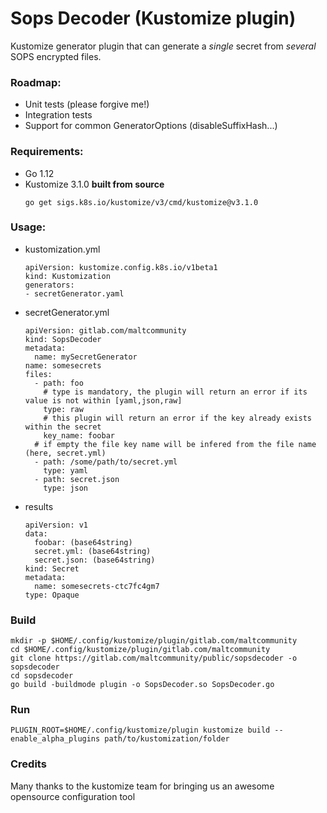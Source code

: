 # Sops Decoder (Kustomize plugin)

Kustomize generator plugin that can generate a *single* secret from *several* SOPS encrypted files. 

### Roadmap:

* Unit tests (please forgive me!)
* Integration tests
* Support for common GeneratorOptions (disableSuffixHash...)

### Requirements:

* Go 1.12
* Kustomize 3.1.0 **built from source**
    ```
    go get sigs.k8s.io/kustomize/v3/cmd/kustomize@v3.1.0
    ```

### Usage:

* kustomization.yml
    ```
    apiVersion: kustomize.config.k8s.io/v1beta1
    kind: Kustomization
    generators:
    - secretGenerator.yaml
    ```

* secretGenerator.yml    
    ```
    apiVersion: gitlab.com/maltcommunity
    kind: SopsDecoder
    metadata:
      name: mySecretGenerator
    name: somesecrets
    files:
      - path: foo
        # type is mandatory, the plugin will return an error if its value is not within [yaml,json,raw]
        type: raw
        # this plugin will return an error if the key already exists within the secret
        key_name: foobar
      # if empty the file key name will be infered from the file name (here, secret.yml)
      - path: /some/path/to/secret.yml
        type: yaml
      - path: secret.json
        type: json
    
    ```

* results
    ```
    apiVersion: v1
    data:
      foobar: (base64string)
      secret.yml: (base64string)
      secret.json: (base64string)
    kind: Secret
    metadata:
      name: somesecrets-ctc7fc4gm7
    type: Opaque
    ```

### Build

```
mkdir -p $HOME/.config/kustomize/plugin/gitlab.com/maltcommunity
cd $HOME/.config/kustomize/plugin/gitlab.com/maltcommunity
git clone https://gitlab.com/maltcommunity/public/sopsdecoder -o sopsdecoder
cd sopsdecoder
go build -buildmode plugin -o SopsDecoder.so SopsDecoder.go
```

### Run

```
PLUGIN_ROOT=$HOME/.config/kustomize/plugin kustomize build --enable_alpha_plugins path/to/kustomization/folder
```


### Credits

Many thanks to the kustomize team for bringing us an awesome opensource configuration tool

